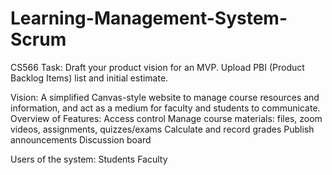 # Learning-Management-System-Scrum
CS566
Task:
Draft your product vision for an MVP. Upload PBI (Product Backlog Items) list and initial estimate. 

Vision:
A simplified Canvas-style website to manage course resources and information, and act as a medium for faculty and students to communicate.
Overview of Features: 
Access control
Manage course materials: files, zoom videos, assignments, quizzes/exams 
Calculate and record grades
Publish announcements
Discussion board

Users of the system:
Students
Faculty

